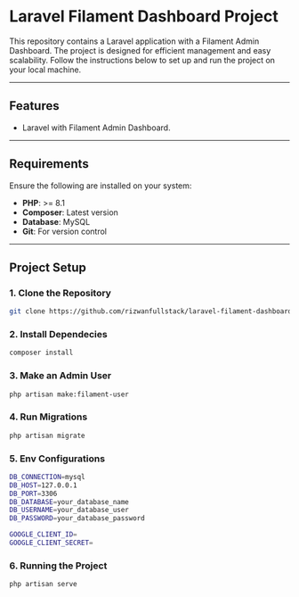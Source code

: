 # Laravel Filament Dashboard Project

This repository contains a Laravel application with a Filament Admin Dashboard. The project is designed for efficient management and easy scalability. Follow the instructions below to set up and run the project on your local machine.

---

## **Features**
- Laravel with Filament Admin Dashboard.

---

## **Requirements**
Ensure the following are installed on your system:
- **PHP**: >= 8.1
- **Composer**: Latest version
- **Database**: MySQL
- **Git**: For version control

---

## **Project Setup**

### 1. Clone the Repository
```bash
git clone https://github.com/rizwanfullstack/laravel-filament-dashboard
```
### 2. Install Dependecies
```bash
composer install
```
### 3. Make an Admin User
```bash
php artisan make:filament-user
```

### 4. Run Migrations
```bash
php artisan migrate
```

### 5. Env Configurations
```bash
DB_CONNECTION=mysql
DB_HOST=127.0.0.1
DB_PORT=3306
DB_DATABASE=your_database_name
DB_USERNAME=your_database_user
DB_PASSWORD=your_database_password

GOOGLE_CLIENT_ID=
GOOGLE_CLIENT_SECRET=
```


### 6. Running the Project
```bash
php artisan serve
```